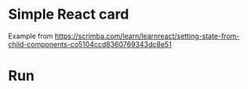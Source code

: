 # Simple React card
Example from https://scrimba.com/learn/learnreact/setting-state-from-child-components-co5104ccd8360769343dc8e51

# Run
